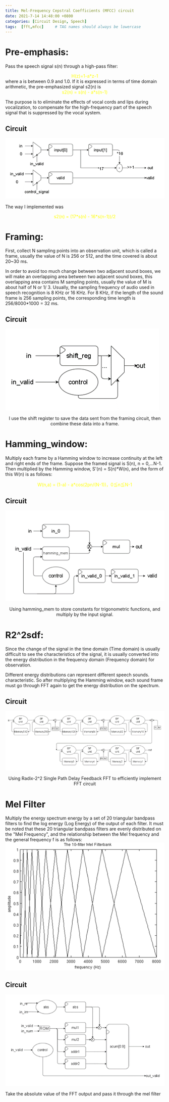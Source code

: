 ```yaml
---
title: Mel-Frequency Cepstral Coefficients (MFCC) circuit
date: 2021-7-14 14:48:00 +0800
categories: [Circuit Design, Speech]
tags:  [fft,mfcc]     # TAG names should always be lowercase
---
```


# Pre-emphasis:
Pass the speech signal s(n) through a high-pass filter:  
<center><font color="yellow"> H(z)=1-a*z-1 </font></center>
where a is between 0.9 and 1.0. If it is expressed in terms of time domain arithmetic, the pre-emphasized signal s2(n) is 
<center><font color="yellow"> s2(n) = s(n) - a*s(n-1) </font></center>

The purpose is to eliminate the effects of vocal cords and lips during vocalization, to compensate for the high-frequency part of the speech signal that is suppressed by the vocal system.

## Circuit
![About me picture](pic/pre_emphasis.png)

The way I implemented was 
<center><font color="yellow"> s2(n) = (17*s(n) - 16*s(n-1))/2 </font></center>

# Framing:
First, collect N sampling points into an observation unit, which is called a frame, usually the value of N is 256 or 512, and the time covered is about 20~30 ms. 

In order to avoid too much change between two adjacent sound boxes, we will make an overlapping area between two adjacent sound boxes, this overlapping area contains M sampling points, usually the value of M is about half of N or 1/ 3. Usually, the sampling frequency of audio used in speech recognition is 8 KHz or 16 KHz. For 8 KHz, if the length of the sound frame is 256 sampling points, the corresponding time length is 256/8000*1000 = 32 ms.

## Circuit
![About me picture](pic/framing.png)


<center>I use the shift register to save the data sent from the framing circuit, then combine these data into a frame.</center>

# Hamming_window:
Multiply each frame by a Hamming window to increase continuity at the left and right ends of the frame. Suppose the framed signal is S(n), n = 0,…N-1. Then multiplied by the Hamming window, S'(n) = S(n)*W(n), and the form of this W(n) is as follows:
<center><font color="yellow"> W(n,a) = (1-a) - a*cos(2pn/(N-1))，0≦n≦N-1 </font></center>

## Circuit
![About me picture](pic/hamming_window.png)

<center>Using hamming_mem to store constants for trigonometric functions, and multiply by the input signal.</center>


# R2^2sdf:
Since the change of the signal in the time domain (Time domain) is usually difficult to see the characteristics of the signal, it is usually converted into the energy distribution in the frequency domain (Frequency domain) for observation. 

Different energy distributions can represent different speech sounds. characteristic. So after multiplying the Hamming window, each sound frame must go through FFT again to get the energy distribution on the spectrum.

## Circuit
![About me picture](pic/r22sdf.png)
<center>Using Radix-2^2 Single Path Delay Feedback FFT to efficiently implement FFT circuit</center>

# Mel Filter
Multiply the energy spectrum energy by a set of 20 triangular bandpass filters to find the log energy (Log Energy) of the output of each filter. It must be noted that these 20 triangular bandpass filters are evenly distributed on the "Mel Frequency", and the relationship between the Mel frequency and the general frequency f is as follows:
![About me picture](pic/mel_10.png)

## Circuit
![About me picture](pic/mel_filter.png)

Take the absolute value of the FFT output and pass it through the mel filter


